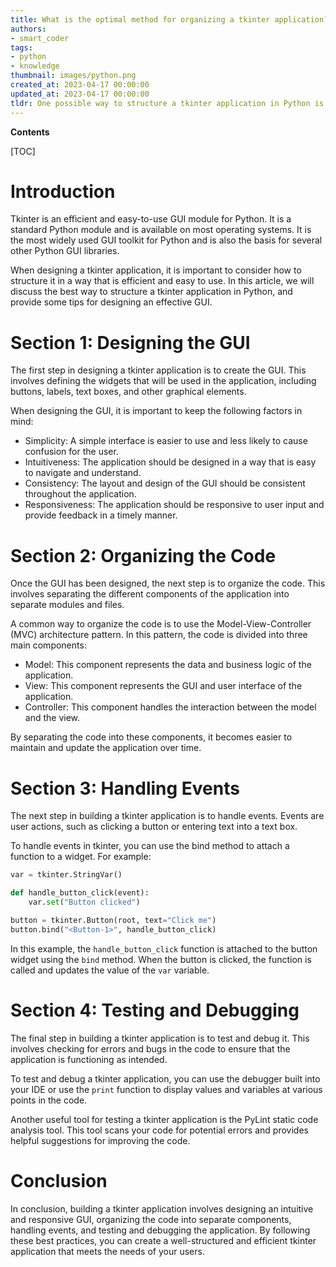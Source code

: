 ```yaml
---
title: What is the optimal method for organizing a tkinter application?
authors:
- smart_coder
tags:
- python
- knowledge
thumbnail: images/python.png
created_at: 2023-04-17 00:00:00
updated_at: 2023-04-17 00:00:00
tldr: One possible way to structure a tkinter application in Python is to use the Model-View-Controller (MVC) design pattern, separating the data (Model), user interface (View), and logic (Controller) into different components for better organization and maintainability.
---
```


**Contents**

[TOC]

# Introduction

Tkinter is an efficient and easy-to-use GUI module for Python. It is a standard Python module and is available on most operating systems. It is the most widely used GUI toolkit for Python and is also the basis for several other Python GUI libraries.

When designing a tkinter application, it is important to consider how to structure it in a way that is efficient and easy to use. In this article, we will discuss the best way to structure a tkinter application in Python, and provide some tips for designing an effective GUI.

# Section 1: Designing the GUI

The first step in designing a tkinter application is to create the GUI. This involves defining the widgets that will be used in the application, including buttons, labels, text boxes, and other graphical elements.

When designing the GUI, it is important to keep the following factors in mind:

- Simplicity: A simple interface is easier to use and less likely to cause confusion for the user.
- Intuitiveness: The application should be designed in a way that is easy to navigate and understand.
- Consistency: The layout and design of the GUI should be consistent throughout the application.
- Responsiveness: The application should be responsive to user input and provide feedback in a timely manner.

# Section 2: Organizing the Code

Once the GUI has been designed, the next step is to organize the code. This involves separating the different components of the application into separate modules and files.

A common way to organize the code is to use the Model-View-Controller (MVC) architecture pattern. In this pattern, the code is divided into three main components:

- Model: This component represents the data and business logic of the application.
- View: This component represents the GUI and user interface of the application.
- Controller: This component handles the interaction between the model and the view.

By separating the code into these components, it becomes easier to maintain and update the application over time.

# Section 3: Handling Events

The next step in building a tkinter application is to handle events. Events are user actions, such as clicking a button or entering text into a text box.

To handle events in tkinter, you can use the bind method to attach a function to a widget. For example:

```python
var = tkinter.StringVar()

def handle_button_click(event):
    var.set("Button clicked")

button = tkinter.Button(root, text="Click me")
button.bind("<Button-1>", handle_button_click)
```

In this example, the `handle_button_click` function is attached to the button widget using the `bind` method. When the button is clicked, the function is called and updates the value of the `var` variable.

# Section 4: Testing and Debugging

The final step in building a tkinter application is to test and debug it. This involves checking for errors and bugs in the code to ensure that the application is functioning as intended.

To test and debug a tkinter application, you can use the debugger built into your IDE or use the `print` function to display values and variables at various points in the code.

Another useful tool for testing a tkinter application is the PyLint static code analysis tool. This tool scans your code for potential errors and provides helpful suggestions for improving the code.

# Conclusion

In conclusion, building a tkinter application involves designing an intuitive and responsive GUI, organizing the code into separate components, handling events, and testing and debugging the application. By following these best practices, you can create a well-structured and efficient tkinter application that meets the needs of your users.
